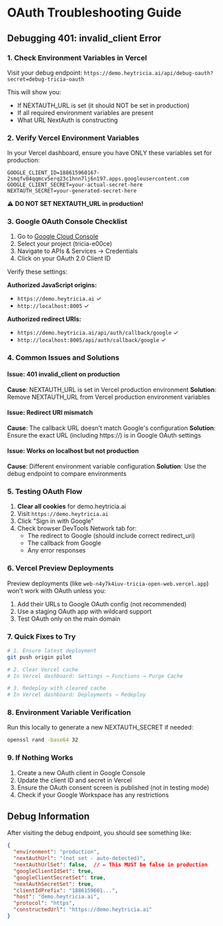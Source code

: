# OAuth Troubleshooting Guide

## Debugging 401: invalid_client Error

### 1. Check Environment Variables in Vercel

Visit your debug endpoint: `https://demo.heytricia.ai/api/debug-oauth?secret=debug-tricia-oauth`

This will show you:
- If NEXTAUTH_URL is set (it should NOT be set in production)
- If all required environment variables are present
- What URL NextAuth is constructing

### 2. Verify Vercel Environment Variables

In your Vercel dashboard, ensure you have ONLY these variables set for production:

```
GOOGLE_CLIENT_ID=188615960167-2smqfv04qqmcv5erq23c1hnn7lj6n197.apps.googleusercontent.com
GOOGLE_CLIENT_SECRET=your-actual-secret-here
NEXTAUTH_SECRET=your-generated-secret-here
```

⚠️ **DO NOT SET NEXTAUTH_URL in production!**

### 3. Google OAuth Console Checklist

1. Go to [Google Cloud Console](https://console.cloud.google.com)
2. Select your project (tricia-e00ce)
3. Navigate to APIs & Services → Credentials
4. Click on your OAuth 2.0 Client ID

Verify these settings:

**Authorized JavaScript origins:**
- `https://demo.heytricia.ai` ✓
- `http://localhost:8005` ✓

**Authorized redirect URIs:**
- `https://demo.heytricia.ai/api/auth/callback/google` ✓
- `http://localhost:8005/api/auth/callback/google` ✓

### 4. Common Issues and Solutions

#### Issue: 401 invalid_client on production
**Cause**: NEXTAUTH_URL is set in Vercel production environment
**Solution**: Remove NEXTAUTH_URL from Vercel production environment variables

#### Issue: Redirect URI mismatch
**Cause**: The callback URL doesn't match Google's configuration
**Solution**: Ensure the exact URL (including https://) is in Google OAuth settings

#### Issue: Works on localhost but not production
**Cause**: Different environment variable configuration
**Solution**: Use the debug endpoint to compare environments

### 5. Testing OAuth Flow

1. **Clear all cookies** for demo.heytricia.ai
2. Visit `https://demo.heytricia.ai`
3. Click "Sign in with Google"
4. Check browser DevTools Network tab for:
   - The redirect to Google (should include correct redirect_uri)
   - The callback from Google
   - Any error responses

### 6. Vercel Preview Deployments

Preview deployments (like `web-n4y7k4iuv-tricia-open-web.vercel.app`) won't work with OAuth unless you:
1. Add their URLs to Google OAuth config (not recommended)
2. Use a staging OAuth app with wildcard support
3. Test OAuth only on the main domain

### 7. Quick Fixes to Try

```bash
# 1. Ensure latest deployment
git push origin pilot

# 2. Clear Vercel cache
# In Vercel dashboard: Settings → Functions → Purge Cache

# 3. Redeploy with cleared cache
# In Vercel dashboard: Deployments → Redeploy
```

### 8. Environment Variable Verification

Run this locally to generate a new NEXTAUTH_SECRET if needed:
```bash
openssl rand -base64 32
```

### 9. If Nothing Works

1. Create a new OAuth client in Google Console
2. Update the client ID and secret in Vercel
3. Ensure the OAuth consent screen is published (not in testing mode)
4. Check if your Google Workspace has any restrictions

## Debug Information

After visiting the debug endpoint, you should see something like:
```json
{
  "environment": "production",
  "nextAuthUrl": "(not set - auto-detected)",
  "nextAuthUrlSet": false,  // ← This MUST be false in production
  "googleClientIdSet": true,
  "googleClientSecretSet": true,
  "nextAuthSecretSet": true,
  "clientIdPrefix": "1886159601...",
  "host": "demo.heytricia.ai",
  "protocol": "https",
  "constructedUrl": "https://demo.heytricia.ai"
}
``` 